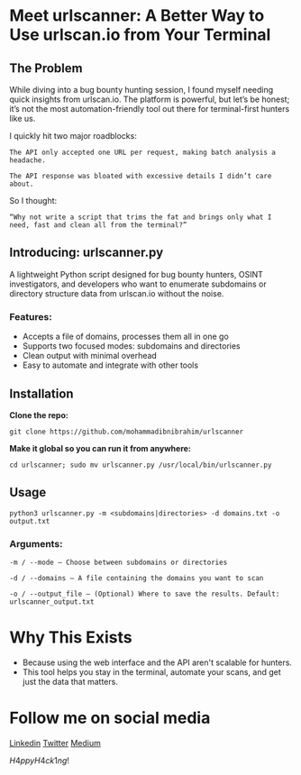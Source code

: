 # Meet urlscanner: A Better Way to Use urlscan.io from Your Terminal
## The Problem

While diving into a bug bounty hunting session, I found myself needing quick insights from urlscan.io. The platform is powerful, but let’s be honest; it’s not the most automation-friendly tool out there for terminal-first hunters like us.

I quickly hit two major roadblocks:

    The API only accepted one URL per request, making batch analysis a headache.

    The API response was bloated with excessive details I didn’t care about.

So I thought:

    “Why not write a script that trims the fat and brings only what I need, fast and clean all from the terminal?”

## Introducing: urlscanner.py

A lightweight Python script designed for bug bounty hunters, OSINT investigators, and developers who want to enumerate subdomains or directory structure data from urlscan.io without the noise.
### Features:
- Accepts a file of domains, processes them all in one go
- Supports two focused modes: subdomains and directories
- Clean output with minimal overhead
- Easy to automate and integrate with other tools

## Installation

**Clone the repo:**

`git clone https://github.com/mohammadibnibrahim/urlscanner`

**Make it global so you can run it from anywhere:**

`cd urlscanner; sudo mv urlscanner.py /usr/local/bin/urlscanner.py`

## Usage

`python3 urlscanner.py -m <subdomains|directories> -d domains.txt -o output.txt`

### Arguments:

    -m / --mode – Choose between subdomains or directories

    -d / --domains – A file containing the domains you want to scan

    -o / --output_file – (Optional) Where to save the results. Default: urlscanner_output.txt

# Why This Exists
- Because using the web interface and the API aren't scalable for hunters.
- This tool helps you stay in the terminal, automate your scans, and get just the data that matters.

# Follow me on social media

[Linkedin](https://www.linkedin.com/in/mohammadibnibrahim)
[Twitter](https://x.com/mhmdibnibrahim)
[Medium](https://mohammadibnibrahim.medium.com/)

$H4ppy H4ck1ng!$

